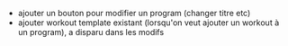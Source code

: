 - ajouter un bouton pour modifier un program (changer titre etc)
- ajouter workout template existant (lorsqu'on veut ajouter un workout à un program), a disparu dans les modifs
